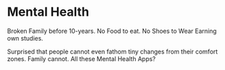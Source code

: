 # Mental Health

Broken Family before 10-years.
No Food to eat.
No Shoes to Wear
Earning own studies.

Surprised that people cannot even fathom tiny changes from their comfort zones.
Family cannot.
All these Mental Health Apps?